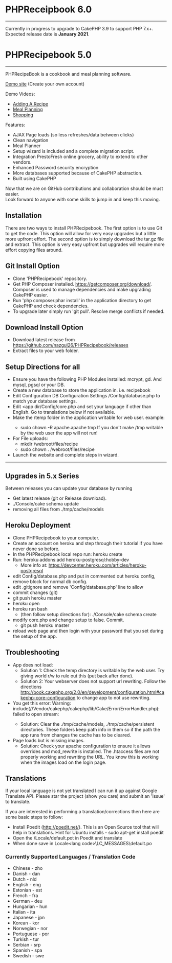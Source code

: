 # PHPReceipbook 6.0
---
Currently in progress to upgrade to CakePHP 3.9 to support PHP 7.x+.  Expected release date is **January 2021**.



# PHPRecipebook 5.0
---

PHPRecipeBook is a cookbook and meal planning software.

<a href="https://warm-beyond-24755.herokuapp.com/">Demo site</a> (Create your own account)

Demo Videos:
* <a href="https://youtu.be/xNUBANz2aVI">Adding A Recipe</a>
* <a href="https://youtu.be/xZZJI407aSs">Meal Planning</a>
* <a href="https://youtu.be/zWtfNrYJJRk">Shopping</a>

Features:
* AJAX Page loads (so less refreshes/data between clicks)
* Clean navigation
* Meal Planner
* Setup wizard is included and a complete migration script.
* Integration PrestoFresh online grocery, ability to extend to other vendors.
* Enhanced Password security encryption
* More databases supported because of CakePHP abstraction.
* Built using CakePHP

Now that we are on GitHub contributions and collaboration should be must easier.  
Look forward to anyone with some skills to jump in and keep this moving.

## Installation
There are two ways to install PHPRecipebook. The first option is to use Git to get the code.  This option will allow for very easy upgrades but a little more 
upfront effort. The second option is to simply download the tar.gz file and extract.  This option is very easy upfront but upgrades will require 
more effort copying files around.

## Git Install Option
* Clone 'PHPRecipebook' repository.
* Get PHP Composer installed. https://getcomposer.org/download/.  Composer is used to manage dependencies and make upgrading CakePHP easier.
* Run 'php composer.phar install' in the application directory to get CakePHP and check dependencies.
* To upgrade later simply run 'git pull'. Resolve merge conflicts if needed.

## Download Install Option
* Download latest release from https://github.com/nazgul26/PHPRecipebook/releases
* Extract files to your web folder. 

## Setup Directions for all
* Ensure you have the following PHP Modules installed: mcrypt, gd. And mysql, pgsql or your DB.
* Create a new database to store the application in. i.e. recipebook
* Edit Configuration DB Configuration Settings <app dir>/Config/database.php to match your database settings. 
* Edit <app dir/Config/core.php and set your language if other than English.  Go to translations below if not available.
* Make the <app install dir>/temp folder in the application writable for web user.  example:
    - sudo chown -R apache.apache tmp
  If you don't make <app install dir>/tmp writable by the web user the app will not run!
* For File uploads:
    - mkdir <app install dir>/webroot/files/recipe
    - sudo chown <your web group>.<your web user> <app install dir>/webroot/files/recipe
* Launch the website and complete steps in wizard.

---
## Upgrades in 5.x Series
Between releases you can update your database by running 
* Get latest release (git or Release download).
* ./Console/cake schema update 
* removing all files from ./tmp/cache/models

## Heroku Deployment

* Clone PHPRecipebook to your computer.
* Create an account on heroku and step through their tutorial if you have never done so before.
* In the PHPRecipebook local repo run: heroku create
* Run: heroku addons:add heroku-postgresql:hobby-dev
    - More info at: https://devcenter.heroku.com/articles/heroku-postgresql
* edit Config/database.php and put in commented out heroku config, remove block for normal db config.
* edit .gitignore and remove 'Config/database.php' line to allow 
* commit changes (git)
* git push heroku master
* heroku open
* heroku run bash
    - (then follow setup directions for): ./Console/cake schema create
* modify core.php and change setup to false. Commit.
    - git push heroku master
* reload web page and then login with your password that you set during the setup of the app.

## Troubleshooting
* App does not load:
  - Solution 1: Check the temp directory is writable by the web user.  Try giving world r/w to rule out this (put back after done).
  - Solution 2: Your webserver does not support url rewriting.  Follow the directions http://book.cakephp.org/2.0/en/development/configuration.html#cakephp-core-configuration to change app to not use rewriting.
* You get this error: Warning: include(/<some path>/Vendor/cakephp/cakephp/lib/Cake/Error/ErrorHandler.php): failed to open stream: 
  - Solution: Clear the ./tmp/cache/models, ./tmp/cache/persistent directories.  These folders keep path info in them so if the path the app runs from changes the cache has to be cleared.
* Page loads but is missing images.
  - Solution: Check your apache configuration to ensure it allows overrides and mod_rewrite is installed.  The .htaccess files are not properly working and rewriting the URL.  You know this is working when the images load
 on the login page.

## Translations
If your local language is not yet translated I can run it up against Google Translate API.  Please star the project (show you care) and submit an 'Issue' to translate.

If you are interested in performing a translation/corrections then here are some basic steps to follow:

* Install Poedit (http://poedit.net/).  This is an Open Source tool that will help in translations. Hint for Ubuntu installs -  sudo apt-get install poedit
* Open the <app dir>/Locale/default.pot in Poedit and translate
* When done save in Locale\<lang code>\LC_MESSAGES\default.po

### Currently Supported Languages / Translation Code
* Chinese - zho
* Danish - dan
* Dutch - nld
* English - eng
* Estonian - est
* French - fra
* German - deu
* Hungarian - hun
* Italian - ita
* Japanese - jpn
* Korean - kor
* Norwegian - nor
* Portuguese - por
* Turkish - tur
* Serbian - srp
* Spanish - spa
* Swedish - swe


